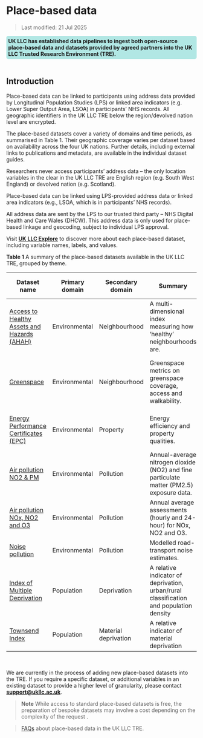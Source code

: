 # Place-based data

> Last modified: 21 Jul 2025

<div style="background-color: rgba(0, 178, 169, 0.3); padding: 5px; border-radius: 5px;"><strong>UK LLC has established data pipelines to ingest both open-source place-based data and datasets provided by agreed partners into the UK LLC Trusted Research Environment (TRE).</strong></div>  
<br>

## Introduction 

Place-based data can be linked to participants using address data provided by Longitudinal Population Studies (LPS) or linked area indicators (e.g. Lower Super Output Area, LSOA) in participants’ NHS records. All geographic identifiers in the UK LLC TRE below the region/devolved nation level are encrypted.

The place-based datasets cover a variety of domains and time periods, as summarised in Table 1. Their geographic coverage varies per dataset based on availability across the four UK nations. Further details, including external links to publications and metadata, are available in the individual dataset guides.

Researchers never access participants’ address data – the only location variables in the clear in the UK LLC TRE are English region (e.g. South West England) or devolved nation (e.g. Scotland).

Place-based data can be linked using LPS-provided address data or linked area indicators (e.g., LSOA, which is in participants’ NHS records).

All address data are sent by the LPS to our trusted third party – NHS Digital Health and Care Wales (DHCW). This address data is only used for place-based linkage and geocoding, subject to individual LPS approval.

Visit [**UK LLC Explore**](https://explore.ukllc.ac.uk/) to discover more about each place-based dataset, including variable names, labels, and values.

**Table 1** A summary of the place-based datasets available in the UK LLC TRE, grouped by theme. 

| Dataset name | Primary domain | Secondary domain | Summary | Coverage | Smallest data resolution | Data available in TRE | Owner |
|--------------|----------------|------------------|---------|----------|---------------------------|------------------------|--------|
| [Access to Healthy Assets and Hazards (AHAH)](../linked_geo_data/environmental_datasets/neighbourhood_datasets/AHAH/Understanding_AHAH.md) | Environmental | Neighbourhood | A multi-dimensional index measuring how ‘healthy’ neighbourhoods are. | England, Scotland, Wales | Lower Super Output Area/Data Zone | 2022 | [Geographic Data Service](https://data.geods.ac.uk/) |
| [Greenspace](../linked_geo_data/environmental_datasets/neighbourhood_datasets/greenspace/Understanding_greenspace.md) | Environmental | Neighbourhood | Greenspace metrics on greenspace coverage, access and walkability. | England, Scotland, Wales, Northern Ireland (selected variables) | Address | 2018 | University of Leicester |
| [Energy Performance Certificates (EPC)](../linked_geo_data/environmental_datasets/property_datasets/EPC/Understanding_epc.md) | Environmental | Property | Energy efficiency and property qualities. | England, Wales | Address | 2008–2024 | Department for Levelling Up, Housing & Communities |
| [Air pollution NO2 & PM](../linked_geo_data/environmental_datasets/pollution_datasets/air_pollution_pm25_no2/Understanding_air_pollution_pm25_no2.md) | Environmental | Pollution | Annual-average nitrogen dioxide (NO2) and fine particulate matter (PM2.5) exposure data. | England, Scotland, Wales | Address | 2010–2019 | University of Leicester |
| [Air pollution NOx, NO2 and O3](../linked_geo_data/environmental_datasets/pollution_datasets/air_pollution_o3/Understanding_air_pollution_o3.md) | Environmental | Pollution | Annual average assessments (hourly and 24-hour) for NOx, NO2 and O3. | England, Wales | Address | 2018–2020 | University of Leicester |
| [Noise pollution](../linked_geo_data/environmental_datasets/pollution_datasets/noise_pollution/Understanding_noise_pollution.md) | Environmental | Pollution | Modelled road-transport noise estimates. | England, Wales | Address | 2013 | University of Leicester |
| [Index of Multiple Deprivation](../linked_geo_data/population_datasets/IMD/Understanding_IMD.md)| Population | Deprivation | A relative indicator of deprivation, urban/rural classification and population density |England, Scotland, Wales, Northern Ireland | Lower Super Output Area/Data Zone/Super Output Area | 2011-2020 | UK LLC |
| [Townsend Index](../linked_geo_data/population_datasets/townsend/Understanding_townsend.md) | Population | Material deprivation | A relative indicator of material deprivation | England and Wales | Lower Super Output Area | 2021 | University of Leicester |



<br>


We are currently in the process of adding new place-based datasets into the TRE. If you require a specific dataset, or additional variables in an existing dataset to provide a higher level of granularity, please contact **support@ukllc.ac.uk**.

>**Note**
> While access to standard place-based datasets is free, the preparation of bespoke datasets may involve a cost depending on the complexity of the request
.

> [FAQs](../FAQ/faq_intro.md) about place-based data in the UK LLC TRE. 